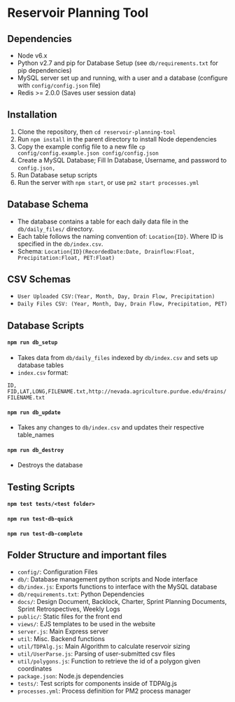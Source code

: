 # Reservoir Planning Tool

## Dependencies
- Node v6.x
- Python v2.7 and pip for Database Setup (see `db/requirements.txt` for pip dependencies)
- MySQL server set up and running, with a user and a database (configure with `config/config.json` file)
- Redis >= 2.0.0 (Saves user session data)

## Installation
1. Clone the repository, then `cd reservoir-planning-tool`
2. Run `npm install` in the parent directory to install Node dependencies
3. Copy the example config file to a new file `cp config/config.example.json config/config.json`
4. Create a MySQL Database; Fill In Database, Username, and password to `config.json,`
5. Run Database setup scripts
6. Run the server with `npm start`, or use `pm2 start processes.yml`

## Database Schema
- The database contains a table for each daily data file in the `db/daily_files/` directory.
- Each table follows the naming convention of: `Location{ID}`. Where ID is specified in the `db/index.csv`.
- Schema: `Location{ID}(RecordedDate:Date, Drainflow:Float, Precipitation:Float, PET:Float)`

## CSV Schemas
- `User Uploaded CSV:(Year, Month, Day, Drain Flow, Precipitation)`
- `Daily Files CSV: (Year, Month, Day, Drain Flow, Precipitation, PET)`

## Database Scripts

#### `npm run db_setup`
- Takes data from `db/daily_files` indexed by `db/index.csv` and sets up database tables
- `index.csv` format:

`ID, FID,LAT,LONG,FILENAME.txt,http://nevada.agriculture.purdue.edu/drains/FILENAME.txt`

#### `npm run db_update`
- Takes any changes to `db/index.csv` and updates their respective table_names

#### `npm run db_destroy`
- Destroys the database

## Testing Scripts
#### `npm test tests/<test folder>`
#### `npm run test-db-quick`
#### `npm run test-db-complete`

## Folder Structure and important files
- `config/`: Configuration Files
- `db/`: Database management python scripts and Node interface
- `db/index.js`: Exports functions to interface with the MySQL database
- `db/requirements.txt`: Python Dependencies
- `docs/`: Design Document, Backlock, Charter, Sprint Planning Documents, Sprint Retrospectives, Weekly Logs
- `public/`: Static files for the front end
- `views/`: EJS templates to be used in the website
- `server.js`: Main Express server
- `util`: Misc. Backend functions
- `util/TDPAlg.js`: Main Algorithm to calculate reservoir sizing
- `util/UserParse.js`: Parsing of user-submitted csv files
- `util/polygons.js`: Function to retrieve the id of a polygon given coordinates
- `package.json`: Node.js dependencies
- `tests/`: Test scripts for components inside of TDPAlg.js
- `processes.yml`: Process definition for PM2 process manager
